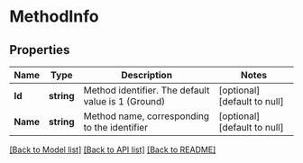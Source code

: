 # MethodInfo

## Properties
Name | Type | Description | Notes
------------ | ------------- | ------------- | -------------
**Id** | **string** | Method identifier. The default value is  1  (Ground) | [optional] [default to null]
**Name** | **string** | Method name, corresponding to the identifier | [optional] [default to null]

[[Back to Model list]](../README.md#documentation-for-models) [[Back to API list]](../README.md#documentation-for-api-endpoints) [[Back to README]](../README.md)


